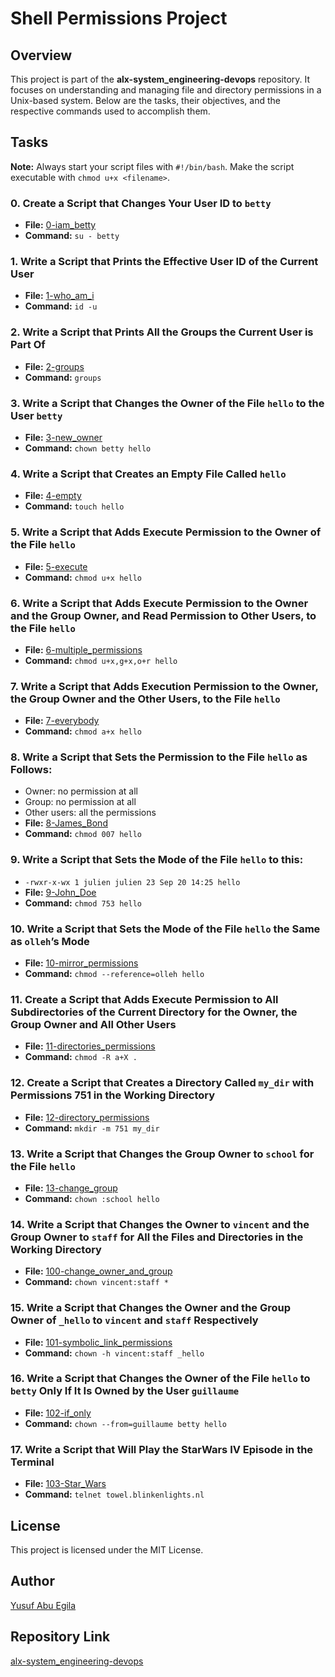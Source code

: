 # Shell Permissions Project

## Overview

This project is part of the **alx-system_engineering-devops** repository. It focuses on understanding and managing file and directory permissions in a Unix-based system. Below are the tasks, their objectives, and the respective commands used to accomplish them.

## Tasks

**Note:** Always start your script files with `#!/bin/bash`. Make the script executable with `chmod u+x <filename>`.

### 0. Create a Script that Changes Your User ID to `betty`
- **File:** [0-iam_betty](0-iam_betty)
- **Command:** `su - betty`

### 1. Write a Script that Prints the Effective User ID of the Current User
- **File:** [1-who_am_i](1-who_am_i)
- **Command:** `id -u`

### 2. Write a Script that Prints All the Groups the Current User is Part Of
- **File:** [2-groups](2-groups)
- **Command:** `groups`

### 3. Write a Script that Changes the Owner of the File `hello` to the User `betty`
- **File:** [3-new_owner](3-new_owner)
- **Command:** `chown betty hello`

### 4. Write a Script that Creates an Empty File Called `hello`
- **File:** [4-empty](4-empty)
- **Command:** `touch hello`

### 5. Write a Script that Adds Execute Permission to the Owner of the File `hello`
- **File:** [5-execute](5-execute)
- **Command:** `chmod u+x hello`

### 6. Write a Script that Adds Execute Permission to the Owner and the Group Owner, and Read Permission to Other Users, to the File `hello`
- **File:** [6-multiple_permissions](6-multiple_permissions)
- **Command:** `chmod u+x,g+x,o+r hello`

### 7. Write a Script that Adds Execution Permission to the Owner, the Group Owner and the Other Users, to the File `hello`
- **File:** [7-everybody](7-everybody)
- **Command:** `chmod a+x hello`

### 8. Write a Script that Sets the Permission to the File `hello` as Follows:
  - Owner: no permission at all
  - Group: no permission at all
  - Other users: all the permissions
- **File:** [8-James_Bond](8-James_Bond)
- **Command:** `chmod 007 hello`

### 9. Write a Script that Sets the Mode of the File `hello` to this:
  - `-rwxr-x-wx 1 julien julien 23 Sep 20 14:25 hello`
- **File:** [9-John_Doe](9-John_Doe)
- **Command:** `chmod 753 hello`

### 10. Write a Script that Sets the Mode of the File `hello` the Same as `olleh`’s Mode
- **File:** [10-mirror_permissions](10-mirror_permissions)
- **Command:** `chmod --reference=olleh hello`

### 11. Create a Script that Adds Execute Permission to All Subdirectories of the Current Directory for the Owner, the Group Owner and All Other Users
- **File:** [11-directories_permissions](11-directories_permissions)
- **Command:** `chmod -R a+X .`

### 12. Create a Script that Creates a Directory Called `my_dir` with Permissions 751 in the Working Directory
- **File:** [12-directory_permissions](12-directory_permissions)
- **Command:** `mkdir -m 751 my_dir`

### 13. Write a Script that Changes the Group Owner to `school` for the File `hello`
- **File:** [13-change_group](13-change_group)
- **Command:** `chown :school hello`

### 14. Write a Script that Changes the Owner to `vincent` and the Group Owner to `staff` for All the Files and Directories in the Working Directory
- **File:** [100-change_owner_and_group](100-change_owner_and_group)
- **Command:** `chown vincent:staff *`

### 15. Write a Script that Changes the Owner and the Group Owner of `_hello` to `vincent` and `staff` Respectively
- **File:** [101-symbolic_link_permissions](101-symbolic_link_permissions)
- **Command:** `chown -h vincent:staff _hello`

### 16. Write a Script that Changes the Owner of the File `hello` to `betty` Only If It Is Owned by the User `guillaume`
- **File:** [102-if_only](102-if_only)
- **Command:** `chown --from=guillaume betty hello`

### 17. Write a Script that Will Play the StarWars IV Episode in the Terminal
- **File:** [103-Star_Wars](103-Star_Wars)
- **Command:** `telnet towel.blinkenlights.nl`

## License

This project is licensed under the MIT License.

## Author

[Yusuf Abu Egila](https://github.com/abuegila)

## Repository Link

[alx-system_engineering-devops](https://github.com/abuegila/alx-system_engineering-devops/tree/master/0x01-shell_permissions)
